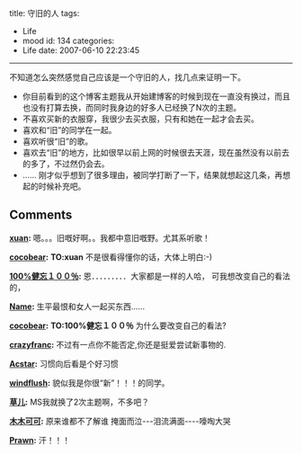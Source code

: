 title: 守旧的人
tags:
  - Life
  - mood
id: 134
categories:
  - Life
date: 2007-06-10 22:23:45
---

不知道怎么突然感觉自己应该是一个守旧的人，找几点来证明一下。

*   你目前看到的这个博客主题我从开始建博客的时候到现在一直没有换过，而且也没有打算去换，而同时我身边的好多人已经换了N次的主题。
*   不喜欢买新的衣服穿，我很少去买衣服，只有和她在一起才会去买。
*   喜欢和“旧”的同学在一起。
*   喜欢听很“旧”的歌。
*   喜欢去“旧”的地方，比如很早以前上网的时候很去天涯，现在虽然没有以前去的多了，不过然仍会去。
*   ……
刚才似乎想到了很多理由，被同学打断了一下，结果就想起这几条，再想起的时候补充吧。
## Comments

**[xuan](#328 "2007-06-11 18:10:48"):** 嗯。。。旧嘅好啊。。我都中意旧嘅野。尤其系听歌！

**[cocobear](#331 "2007-06-11 18:41:10"):** **TO:xuan** 不是很看得懂你的话，大体上明白:-)

**[100%健忘１００％](#332 "2007-06-11 18:44:18"):** 恩．．．．．．．．．大家都是一样的人哈， 可我想改变自己的看法的，

**[Name](#335 "2007-06-11 20:15:33"):** 生平最恨和女人一起买东西……

**[cocobear](#337 "2007-06-11 23:05:46"):** **TO:100%健忘１００％** 为什么要改变自己的看法?

**[crazyfranc](#342 "2007-06-12 18:16:43"):** 不过有一点你不能否定,你还是挺爱尝试新事物的.

**[Acstar](#345 "2007-06-13 13:15:03"):** 习惯向后看是个好习惯

**[windflush](#323 "2007-06-11 14:30:39"):** 貌似我是你很“新”！！！的同学。

**[草儿](#314 "2007-06-10 22:47:06"):** MS我就换了2次主题啊，不多吧？

**[木木可可](#368 "2007-06-19 21:37:11"):** 原来谁都不了解谁 掩面而泣---泪流满面----嚎啕大哭

**[Prawn](#1211 "2007-07-24 09:57:59"):** 汗！！！

